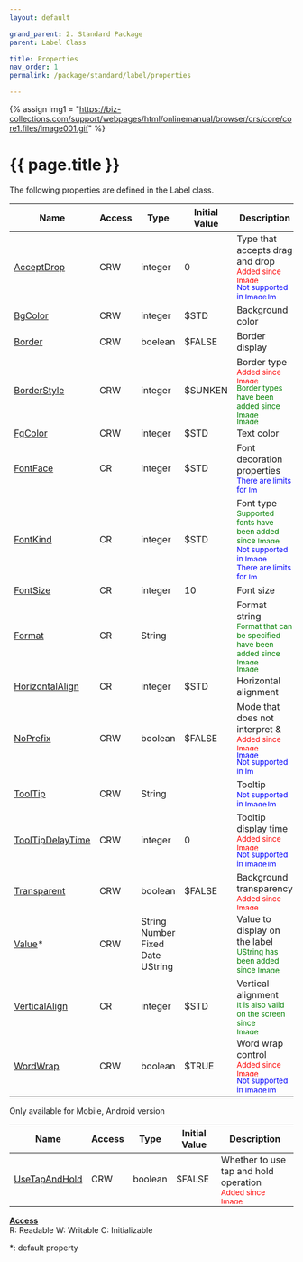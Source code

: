 ```yaml
---
layout: default

grand_parent: 2. Standard Package
parent: Label Class

title: Properties
nav_order: 1
permalink: /package/standard/label/properties

---
```

{% assign img1 = "https://biz-collections.com/support/webpages/html/onlinemanual/browser/crs/core/core1.files/image001.gif" %}


# {{ page.title }}

The following properties are defined in the Label class.

|Name       | Access | Type   | Initial Value | Description |
|----------	|--------|--------|---------------|-------------|
|[AcceptDrop](/package/standard/label/properties/acceptdrop) | CRW | integer | 0  | Type that accepts drag and drop<br><small><span style="color:red">Added since <img src="https://biz-collections.com/support/webpages/html/onlinemanual/browser/crs/ver_images/ver-add410.gif" alt="Image" width="50" height="12"></span></small><br><small><span style="color:blue">Not supported in <img src="https://biz-collections.com/support/webpages/html/onlinemanual/browser/crs/ver_images/mver-non.gif" alt="Image" width="40" height="12"><img src="https://biz-collections.com/support/webpages/html/onlinemanual/browser/crs/ver_images/aiver-non.gif" alt="Image" width="18" height="12"></span></small>            |
|[BgColor](/package/standard/label/properties/bgcolor) | CRW | integer | $STD  |   Background color          |
|[Border](/package/standard/label/properties/border) | CRW | boelean | $FALSE  |   Border display          |
|[BorderStyle](/package/standard/label/properties/borderstyle) | CRW | integer | $SUNKEN  |   Border type   <br><small><span style="color:red">Added since <img src="https://biz-collections.com/support/webpages/html/onlinemanual/browser/crs/ver_images/mver-add200.gif" alt="Image" width="86" height="12"></span></small><br><small><span style="color:green">Border types have been added since <img src="https://biz-collections.com/support/webpages/html/onlinemanual/browser/crs/ver_images/ver-change400.gif" alt="Image" width="50" height="12"><img src="https://biz-collections.com/support/webpages/html/onlinemanual/browser/crs/ver_images/mver-change300.gif" alt="Image" width="86" height="12"> </span></small>      |
|[FgColor](/package/standard/label/properties/fgcolor) | CRW | integer | $STD  |    Text color         |
|[FontFace](/package/standard/label/properties/fontface) | CR | integer | $STD  | Font decoration properties <br><small><span style="color:blue"> There are limits for <img src="https://biz-collections.com/support/webpages/html/onlinemanual/browser/crs/ver_images/aiver-non.gif" alt="Image" width="18" height="12"></span></small>           |
|[FontKind](/package/standard/label/properties/fontkind) | CR | integer | $STD  |   Font type<br><small><span style="color:green">Supported fonts have been added since <img src="https://biz-collections.com/support/webpages/html/onlinemanual/browser/crs/ver_images/ver-change410.gif" alt="Image" width="50" height="12"></span></small>  <br><small><span style="color:blue">Not supported in <img src="https://biz-collections.com/support/webpages/html/onlinemanual/browser/crs/ver_images/mver-non.gif" alt="Image" width="40" height="12"></span></small>  <br><small><span style="color:blue">There are limits for <img src="https://biz-collections.com/support/webpages/html/onlinemanual/browser/crs/ver_images/aiver-non.gif" alt="Image" width="18" height="12"></span></small>            |
|[FontSize](/package/standard/label/properties/fontsize) | CR | integer | 10  |  Font size           |
|[Format](/package/standard/label/properties/format) | CR | String |   |Format string   <br><small><span style="color:green">  Format that can be specified have been added since <img src="https://biz-collections.com/support/webpages/html/onlinemanual/browser/crs/ver_images/ver-change410.gif" alt="Image" width="50" height="12"><img src="https://biz-collections.com/support/webpages/html/onlinemanual/browser/crs/ver_images/mver-change300.gif" alt="Image" width="86" height="12"> </span></small>        |
|[HorizontalAlign](/package/standard/label/properties/horizontalalign) | CR | integer | $STD  |  Horizontal alignment           |
|[NoPrefix](/package/standard/label/properties/noprefix) | CRW | boolean | $FALSE  | Mode that does not interpret &  <br><small><span style="color:red"> Added since <img src="https://biz-collections.com/support/webpages/html/onlinemanual/browser/crs/ver_images/ver-add500.gif" alt="Image" width="50" height="12"></span></small>  <br><small><span style="color:blue"><img src="https://biz-collections.com/support/webpages/html/onlinemanual/browser/crs/ver_images/mver-add450.gif" alt="Image" width="86" height="12"><br>Not supported in <img src="https://biz-collections.com/support/webpages/html/onlinemanual/browser/crs/ver_images/aiver-non.gif" alt="Image" width="18" height="12"> </span></small>            |
|[ToolTip](/package/standard/label/properties/tooltip) | CRW | String ||Tooltip <br><small><span style="color:blue"> Not supported in <img src="https://biz-collections.com/support/webpages/html/onlinemanual/browser/crs/ver_images/mver-non.gif" alt="Image" width="40" height="12"><img src="https://biz-collections.com/support/webpages/html/onlinemanual/browser/crs/ver_images/aiver-non.gif" alt="Image" width="18" height="12"> </span></small>   |             
|[ToolTipDelayTime](/package/standard/label/properties/tooltipdelaytime) | CRW | integer | 0  | Tooltip display time<br><small><span style="color:red">Added since <img src="https://biz-collections.com/support/webpages/html/onlinemanual/browser/crs/ver_images/ver-add420.gif" alt="Image" width="50" height="12"></span></small> <br><small><span style="color:blue">Not supported in <img src="https://biz-collections.com/support/webpages/html/onlinemanual/browser/crs/ver_images/mver-non.gif" alt="Image" width="40" height="12"><img src="https://biz-collections.com/support/webpages/html/onlinemanual/browser/crs/ver_images/aiver-non.gif" alt="Image" width="18" height="12"> </span></small>            |
|[Transparent](/package/standard/label/properties/transparent) | CRW | boolean | $FALSE  |  Background transparency<br><small><span style="color:red">Added since <img src="https://biz-collections.com/support/webpages/html/onlinemanual/browser/crs/ver_images/mver-add300.gif" alt="Image" width="86" height="12"></span></small>            |
|[Value](/package/standard/label/properties/value)* | CRW | String<br>Number<br>Fixed<br>Date<br>UString | |Value to display on the label<br><small><span style="color:green">UString has been added since <img src="https://biz-collections.com/support/webpages/html/onlinemanual/browser/crs/ver_images/ver-change420.gif" alt="Image" width="50" height="12"> </span></small> |             
|[VerticalAlign](/package/standard/label/properties/verticalalign) | CR | integer | $STD  | Vertical alignment<br><small><span style="color:green">It is also valid on the screen since <img src="https://biz-collections.com/support/webpages/html/onlinemanual/browser/crs/ver_images/mver-change200.gif" alt="Image" width="86" height="12">  </span></small>           |
|[WordWrap](/package/standard/label/properties/wordwrap) | CRW | boolean | $TRUE  |Word wrap control<br><small><span style="color:red">Added since <img src="https://biz-collections.com/support/webpages/html/onlinemanual/browser/crs/ver_images/ver-add504.gif" alt="Image" width="50" height="12"></span></small> <br><small><span style="color:blue">Not supported in <img src="https://biz-collections.com/support/webpages/html/onlinemanual/browser/crs/ver_images/mver-non.gif" alt="Image" width="40" height="12"><img src="https://biz-collections.com/support/webpages/html/onlinemanual/browser/crs/ver_images/aiver-non.gif" alt="Image" width="18" height="12"> </span></small>             |

Only available for Mobile, Android version

|Name       | Access | Type   | Initial Value | Description |
|----------	|--------|--------|---------------|-------------|
|[UseTapAndHold](/package/standard/label/properties/usetapandhold) | CRW | boolean | $FALSE  | Whether to use tap and hold operation  <br><small><span style="color:red"> Added since <img src="https://biz-collections.com/support/webpages/html/onlinemanual/browser/crs/ver_images/mver-add300.gif" alt="Image" width="86" height="12">   </span></small>       |

<u><b>Access</b></u><br>
R: Readable
W: Writable
C: Initializable

*: default property
